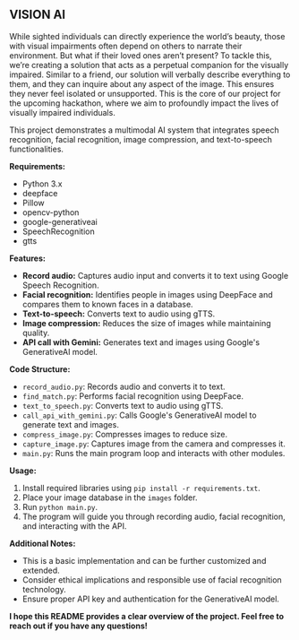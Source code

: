 ## VISION AI 
While sighted individuals can directly experience the world’s beauty, those with visual impairments often depend on others to narrate their environment. But what if their loved ones aren’t present? To tackle this, we’re creating a solution that acts as a perpetual companion for the visually impaired. Similar to a friend, our solution will verbally describe everything to them, and they can inquire about any aspect of the image. This ensures they never feel isolated or unsupported. This is the core of our project for the upcoming hackathon, where we aim to profoundly impact the lives of visually impaired individuals.

This project demonstrates a multimodal AI system that integrates speech recognition, facial recognition, image compression, and text-to-speech functionalities.

**Requirements:**

* Python 3.x
* deepface
* Pillow
* opencv-python
* google-generativeai
* SpeechRecognition
* gtts

**Features:**

* **Record audio:** Captures audio input and converts it to text using Google Speech Recognition.
* **Facial recognition:** Identifies people in images using DeepFace and compares them to known faces in a database.
* **Text-to-speech:** Converts text to audio using gTTS.
* **Image compression:** Reduces the size of images while maintaining quality.
* **API call with Gemini:** Generates text and images using Google's GenerativeAI model.

**Code Structure:**

* `record_audio.py`: Records audio and converts it to text.
* `find_match.py`: Performs facial recognition using DeepFace.
* `text_to_speech.py`: Converts text to audio using gTTS.
* `call_api_with_gemini.py`: Calls Google's GenerativeAI model to generate text and images.
* `compress_image.py`: Compresses images to reduce size.
* `capture_image.py`: Captures image from the camera and compresses it.
* `main.py`: Runs the main program loop and interacts with other modules.

**Usage:**

1. Install required libraries using `pip install -r requirements.txt`.
2. Place your image database in the `images` folder.
3. Run `python main.py`.
4. The program will guide you through recording audio, facial recognition, and interacting with the API.

**Additional Notes:**

* This is a basic implementation and can be further customized and extended.
* Consider ethical implications and responsible use of facial recognition technology.
* Ensure proper API key and authentication for the GenerativeAI model.

**I hope this README provides a clear overview of the project. Feel free to reach out if you have any questions!**
